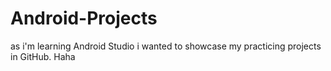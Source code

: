 # Android-Projects
as i'm learning Android Studio i wanted to showcase my practicing projects in GitHub. Haha
